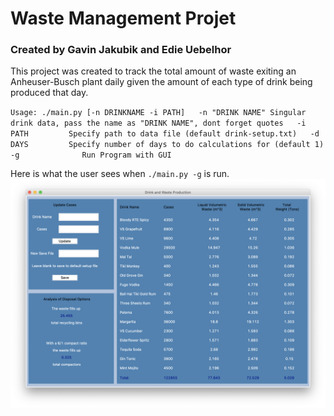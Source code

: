 # Waste Management Projet
### Created by Gavin Jakubik and Edie Uebelhor

This project was created to track the total amount of waste exiting an Anheuser-Busch plant daily given the amount of each type of drink being produced that day. 

`Usage: ./main.py [-n DRINKNAME -i PATH]  
     -n "DRINK NAME" Singular drink data, pass the name as "DRINK NAME", dont forget quotes  
     -i PATH         Specify path to data file (default drink-setup.txt)  
     -d DAYS         Specify number of days to do calculations for (default 1)  
     -g              Run Program with GUI  `

Here is what the user sees when `./main.py -g` is run.
![Gui Picture](/images/GuiPic.png)
